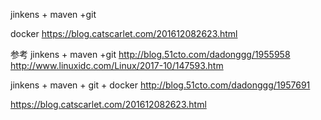 

jinkens + maven +git

docker
https://blog.catscarlet.com/201612082623.html

参考
jinkens + maven +git 
http://blog.51cto.com/dadonggg/1955958 
http://www.linuxidc.com/Linux/2017-10/147593.htm

jinkens + maven + git + docker 
http://blog.51cto.com/dadonggg/1957691

https://blog.catscarlet.com/201612082623.html


